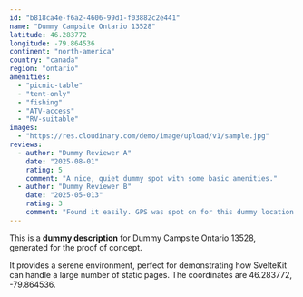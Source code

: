 ```yaml
---
id: "b818ca4e-f6a2-4606-99d1-f03882c2e441"
name: "Dummy Campsite Ontario 13528"
latitude: 46.283772
longitude: -79.864536
continent: "north-america"
country: "canada"
region: "ontario"
amenities:
  - "picnic-table"
  - "tent-only"
  - "fishing"
  - "ATV-access"
  - "RV-suitable"
images:
  - "https://res.cloudinary.com/demo/image/upload/v1/sample.jpg"
reviews:
  - author: "Dummy Reviewer A"
    date: "2025-08-01"
    rating: 5
    comment: "A nice, quiet dummy spot with some basic amenities."
  - author: "Dummy Reviewer B"
    date: "2025-05-013"
    rating: 3
    comment: "Found it easily. GPS was spot on for this dummy location."
---
```


This is a **dummy description** for Dummy Campsite Ontario 13528, generated for the proof of concept.

It provides a serene environment, perfect for demonstrating how SvelteKit can handle a large number of static pages. The coordinates are 46.283772, -79.864536.
